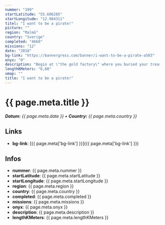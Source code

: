 ```yaml
---
nummer: "199"
startLatitude: "55.606285"
startLongitude: "12.984311"
titel: "I want to be a pirate!"
picture: ""
region: "Malmö"
country: "Sverige"
completed: "4668"
missions: "12"
date: "2018"
bg-link: "https://bannergress.com/banner/i-want-to-be-a-pirate-a503"
onyx: "0"
description: "Begin at \"the gold factory\" where you buried your treasure and take a stroll on the artificial part of Malmö, \"western harbour\", to be able to draw up your own pirate map.\nAll portals available 24/7"
lengthKMeters: "6,60"
umap: ""
title: "I want to be a pirate!"
---
```


# {{ page.meta.title }}
_**Datum:** {{ page.meta.date }} • **Country:** {{ page.meta.country }}_

## Links
- **bg-link**: [{{ page.meta['bg-link'] }}]({{ page.meta['bg-link'] }})

## Infos
- **nummer**: {{ page.meta.nummer }}
- **startLatitude**: {{ page.meta.startLatitude }}
- **startLongitude**: {{ page.meta.startLongitude }}
- **region**: {{ page.meta.region }}
- **country**: {{ page.meta.country }}
- **completed**: {{ page.meta.completed }}
- **missions**: {{ page.meta.missions }}
- **onyx**: {{ page.meta.onyx }}
- **description**: {{ page.meta.description }}
- **lengthKMeters**: {{ page.meta.lengthKMeters }}

